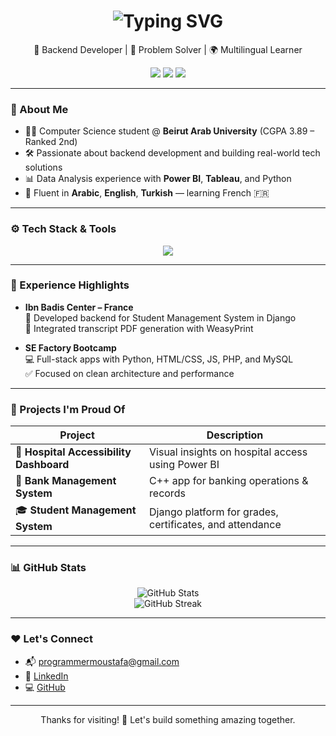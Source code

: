 <!-- Animated Header -->
<h1 align="center">
  <img src="https://readme-typing-svg.herokuapp.com?font=Fira+Code&size=28&pause=1000&color=00BFFF&center=true&vCenter=true&width=435&lines=Hey+there%2C+I'm+Moustafa+%F0%9F%91%8B;Backend+Developer+%7C+Problem+Solver+%7C+Tech+Lover" alt="Typing SVG" />
</h1>

<p align="center">
  🧠 Backend Developer | 🎯 Problem Solver | 🌍 Multilingual Learner  
</p>

<p align="center">
  <a href="mailto:programmermoustafa@gmail.com"><img src="https://img.shields.io/badge/Email-Contact-informational?style=flat&logo=gmail&logoColor=white&color=blue" /></a>
  <a href="https://linkedin.com/in/pg-moustafa"><img src="https://img.shields.io/badge/LinkedIn-Connect-blue?style=flat&logo=linkedin" /></a>
  <a href="https://github.com/PG-Moustafa"><img src="https://img.shields.io/badge/GitHub-Follow-lightgray?style=flat&logo=github" /></a>
</p>

---

### 🚀 About Me

- 🧑‍💻 Computer Science student @ **Beirut Arab University** (CGPA 3.89 – Ranked 2nd)
- 🛠️ Passionate about backend development and building real-world tech solutions
- 📊 Data Analysis experience with **Power BI**, **Tableau**, and Python
- 💬 Fluent in **Arabic**, **English**, **Turkish** — learning French 🇫🇷

---

### ⚙️ Tech Stack & Tools

<p align="center">
  <img src="https://skillicons.dev/icons?i=python,cpp,java,django,flutter,mysql,mongodb,html,css,js,bootstrap,git,github,powerbi,tableau&theme=light" />
</p>

---

### 💼 Experience Highlights

- **Ibn Badis Center – France**  
  🏫 Developed backend for Student Management System in Django  
  📄 Integrated transcript PDF generation with WeasyPrint

- **SE Factory Bootcamp**  
  💻 Full-stack apps with Python, HTML/CSS, JS, PHP, and MySQL  
  ✅ Focused on clean architecture and performance

---

### 🌟 Projects I'm Proud Of

| Project | Description |
|--------|-------------|
| 🏥 **Hospital Accessibility Dashboard** | Visual insights on hospital access using Power BI |
| 🏦 **Bank Management System** | C++ app for banking operations & records |
| 🎓 **Student Management System** | Django platform for grades, certificates, and attendance |

---

### 📊 GitHub Stats

<p align="center">
  <img src="https://github-readme-stats.vercel.app/api?username=PG-Moustafa&show_icons=true&theme=tokyonight&hide_title=true" alt="GitHub Stats" />
  <br/>
  <img src="https://github-readme-streak-stats.herokuapp.com/?user=PG-Moustafa&theme=tokyonight" alt="GitHub Streak" />
</p>

---

### ❤️ Let's Connect

- 📬 [programmermoustafa@gmail.com](mailto:programmermoustafa@gmail.com)  
- 💼 [LinkedIn](https://linkedin.com/in/pg-moustafa)  
- 💻 [GitHub](https://github.com/PG-Moustafa)

---

<p align="center">Thanks for visiting! 🙌 Let's build something amazing together.</p>
